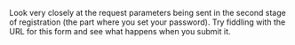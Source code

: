 Look very closely at the request parameters being sent in the second stage of
registration (the part where you set your password). Try fiddling with the URL
for this form and see what happens when you submit it.
